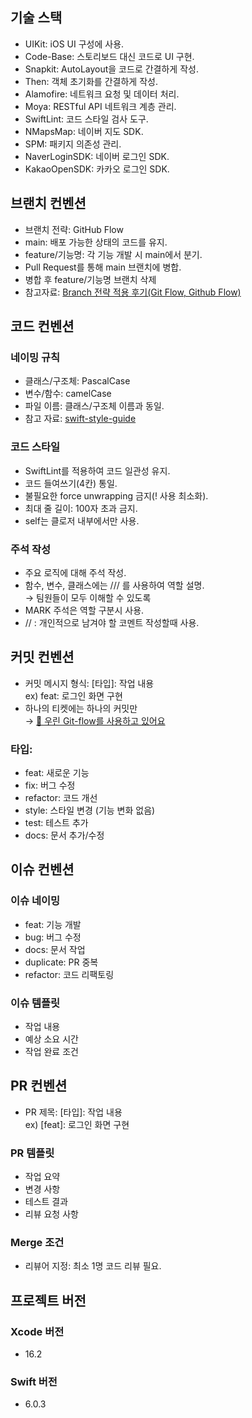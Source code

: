 ## 기술 스택
- UIKit: iOS UI 구성에 사용.
- Code-Base: 스토리보드 대신 코드로 UI 구현.
- Snapkit: AutoLayout을 코드로 간결하게 작성.
- Then: 객체 초기화를 간결하게 작성.
- Alamofire: 네트워크 요청 및 데이터 처리.
- Moya: RESTful API 네트워크 계층 관리.
- SwiftLint: 코드 스타일 검사 도구.
- NMapsMap: 네이버 지도 SDK.
- SPM: 패키지 의존성 관리.
- NaverLoginSDK: 네이버 로그인 SDK.
- KakaoOpenSDK: 카카오 로그인 SDK.

## 브랜치 컨벤션
- 브랜치 전략: GitHub Flow
- main: 배포 가능한 상태의 코드를 유지.
- feature/기능명: 각 기능 개발 시 main에서 분기.
- Pull Request를 통해 main 브랜치에 병합.
- 병합 후 feature/기능명 브랜치 삭제
- 참고자료: [Branch 전략 적용 후기(Git Flow, Github Flow)](https://sjevie.tistory.com/entry/%EC%A0%81%EC%9A%A9%EA%B8%B0-%EC%84%9C%EB%A1%9C-%EB%8B%A4%EB%A5%B8-%ED%94%84%EB%A1%9C%EC%A0%9D%ED%8A%B8%EC%97%90-%EB%8B%A4%EB%A5%B8-Branch-%EC%A0%84%EB%9E%B5-%EC%A0%81%EC%9A%A9-%ED%9B%84%EA%B8%B0Git-Flow-Github-Flow?utm_source=chatgpt.com)

## 코드 컨벤션
### 네이밍 규칙
- 클래스/구조체: PascalCase
- 변수/함수: camelCase
- 파일 이름: 클래스/구조체 이름과 동일.
- 참고 자료: [swift-style-guide](https://github.com/StyleShare/swift-style-guide)

### 코드 스타일
- SwiftLint를 적용하여 코드 일관성 유지.
- 코드 들여쓰기(4칸) 통일.
- 불필요한 force unwrapping 금지(! 사용 최소화).
- 최대 줄 길이: 100자 초과 금지.
- self는 클로저 내부에서만 사용.

### 주석 작성

- 주요 로직에 대해 주석 작성.
- 함수, 변수, 클래스에는 /// 를 사용하여 역할 설명.  
→ 팀원들이 모두 이해할 수 있도록
- MARK 주석은 역할 구분시 사용.
- //  : 개인적으로 남겨야 할 코멘트 작성할때 사용.

## 커밋 컨벤션
- 커밋 메시지 형식: [타입]: 작업 내용  
ex) feat: 로그인 화면 구현
- 하나의 티켓에는 하나의 커밋만  
→ [🔗 우린 Git-flow를 사용하고 있어요](https://techblog.woowahan.com/2553/)
### 타입:
- feat: 새로운 기능
- fix: 버그 수정
- refactor: 코드 개선
- style: 스타일 변경 (기능 변화 없음)
- test: 테스트 추가
- docs: 문서 추가/수정

## 이슈 컨벤션
### 이슈 네이밍
- feat: 기능 개발
- bug: 버그 수정
- docs: 문서 작업
- duplicate: PR 중복
- refactor: 코드 리팩토링
### 이슈 템플릿
- 작업 내용
- 예상 소요 시간
- 작업 완료 조건

## PR 컨벤션

- PR 제목: [타입]: 작업 내용  
ex) [feat]: 로그인 화면 구현
### PR 템플릿
- 작업 요약
- 변경 사항
- 테스트 결과
- 리뷰 요청 사항

### Merge 조건
- 리뷰어 지정: 최소 1명 코드 리뷰 필요.

## 프로젝트 버전
### Xcode 버전
- 16.2
### Swift 버전
- 6.0.3
